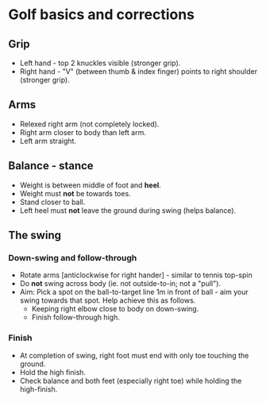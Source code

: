 # Golf basics and corrections

## Grip

- Left hand - top 2 knuckles visible (stronger grip).
- Right hand - "V" (between thumb & index finger) points to right shoulder
  (stronger grip).


## Arms

- Relexed right arm (not completely locked).
- Right arm closer to body than left arm.
- Left arm straight.

## Balance - stance

- Weight is between middle of foot and **heel**.
- Weight must **not** be towards toes.
- Stand closer to ball.
- Left heel must **not** leave the ground during swing (helps balance).

## The swing

### Down-swing and follow-through

- Rotate arms [anticlockwise for right hander] - similar to tennis top-spin
- Do **not** swing across body (ie. not outside-to-in; not a "pull").
- Aim: Pick a spot on the ball-to-target line 1m in front of ball - aim your
  swing towards that spot. Help achieve this as follows.
  * Keeping right elbow close to body on down-swing.
  * Finish follow-through high.

### Finish

- At completion of swing, right foot must end with only toe touching
  the ground.
- Hold the high finish.
- Check balance and both feet (especially right toe) while holding
  the high-finish.

